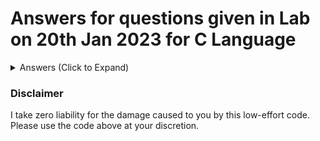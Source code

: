 # Answers for questions given in Lab on 20th Jan 2023 for C Language
<details>
  <summary>Answers (Click to Expand)</summary>
  
  * [Q1. First digit of fractional part](Lab2-Answers/Lab2-1.c)
  * [Q2. Insert 1 as first digit of fraction part](Lab2-Answers/Lab2-2.c)
  * [Q3. Second digit of fractional part](Lab2-Answers/Lab2-3.c)
  * [Q4. Delete digit before decimal](Lab2-Answers/Lab2-4.c)
  * [Q5. Delete first digit after decimal](Lab2-Answers/Lab2-5.c)
  * [Q6. Delete 2<sup>nd</sup> digit after decimal](Lab2-Answers/Lab2-6.c)
  * [Q7. Insert 1 as digit before decimal](Lab2-Answers/Lab2-7.c)
  * [Q8. Double the digit after decimal](Lab2-Answers/Lab2-8.c)
  * [Q9. Exchange the two digits before decimal](Lab2-Answers/Lab2-9.c)
  * [Q10. Sum of digits around decimal](Lab2-Answers/Lab2-10.c)
  * [Q11. Exchange digits around decimal](Lab2-Answers/Lab2-11.c)
  * [Q12. Sum of first two digits after decimal](Lab2-Answers/Lab2-12.c)
  * [Q13. Find sum of first k digits after decimal](Lab2-Answers/Lab2-13.c)
  * [Q14. Sum of k digits before decimal](Lab2-Answers/Lab2-14.c)
  * [Q15. Delete k<sup>th</sup> digit after decimal](Lab2-Answers/Lab2-15.c)

</details>

### Disclaimer
I take zero liability for the damage caused to you by this low-effort code. Please use the code above at your discretion.
